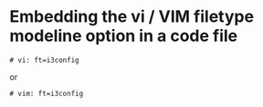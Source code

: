 # Embedding the vi / VIM filetype modeline option in a code file

```i3config
# vi: ft=i3config
```

or

```i3config
# vim: ft=i3config
```

<!-- vim: :set ft=markdown -->
